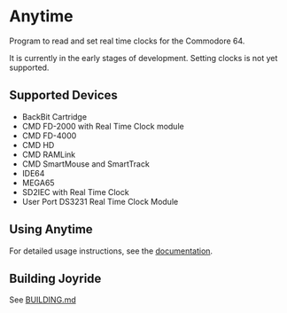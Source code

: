 # Anytime

Program to read and set real time clocks for the Commodore 64.

It is currently in the early stages of development. Setting clocks is not yet supported.

## Supported Devices

- BackBit Cartridge
- CMD FD-2000 with Real Time Clock module
- CMD FD-4000
- CMD HD
- CMD RAMLink
- CMD SmartMouse and SmartTrack
- IDE64
- MEGA65
- SD2IEC with Real Time Clock
- User Port DS3231 Real Time Clock Module


## Using Anytime

For detailed usage instructions, see the [documentation](Documentation/Anytime.md).


## Building Joyride

See [BUILDING.md](BUILDING.md)
